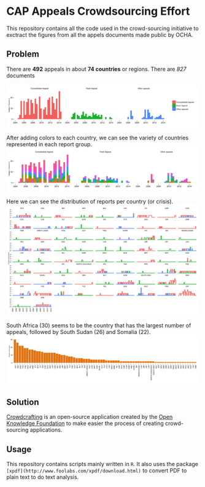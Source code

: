 CAP Appeals Crowdsourcing Effort
================================

This repository contains all the code used in the crowd-sourcing initiative to exctract the figures from all the appels documents made public by OCHA.


Problem
-------

There are **492** appeals in about **74 countries** or regions. There are *827* documents 

![Comparing appeals by type.](plot/bar_plot_source.png)

After adding colors to each country, we can see the variety of countries represented in each report group.
![Comparing appeals by type and colored by country.](plot/bar_plot_country.png)

Here we can see the distribution of reports per country (or crisis).
![Comparing the type of appeals by country / crisis.](plot/steps_country.png)

South Africa (30) seems to be the country that has the largest number of appeals, followed by South Sudan (26) and Somalia (22).
![Number of appeals per country.](plot/bar_plot_appeals_per_country.png)



Solution
--------



[Crowdcrafting](http://crowdcrafting.org/) is an open-source application created by the [Open Knowledge Foundation](http://blog.okfn.org/2013/09/17/crowdcrafting-putting-citizens-in-control-of-citizen-science/) to make easier the process of creating crowd-sourcing applications.



Usage
-----

This repository contains scripts mainly written in `R`. It also uses the package `[xpdf](http://www.foolabs.com/xpdf/download.html)` to convert PDF to plain text to do text analysis.